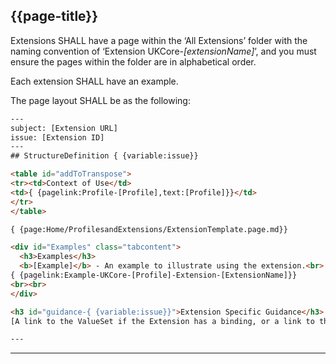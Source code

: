 ## {{page-title}}

Extensions SHALL have a page within the ‘All Extensions’ folder with the naming convention of ‘Extension UKCore-<i>[extensionName]</i>’, and you must ensure the pages within the folder are in alphabetical order.  

Each extension SHALL have an example.  

The page layout SHALL be as the following: 

~~~~html
---
subject: [Extension URL]
issue: [Extension ID]
---
## StructureDefinition { {variable:issue}}

<table id="addToTranspose">
<tr><td>Context of Use</td>
<td>{ {pagelink:Profile-[Profile],text:[Profile]}}</td>
</tr>
</table>

{ {page:Home/ProfilesandExtensions/ExtensionTemplate.page.md}}

<div id="Examples" class="tabcontent">
  <h3>Examples</h3>
  <b>[Example]</b> - An example to illustrate using the extension.<br>
{ {pagelink:Example-UKCore-[Profile]-Extension-[ExtensionName]}}
<br><br>
</div>

<h3 id="guidance-{ {variable:issue}}">Extension Specific Guidance</h3>
[A link to the ValueSet if the Extension has a binding, or a link to the Resource / Profile if the Extension has references]

---
~~~~

---